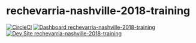 # rechevarria-nashville-2018-training

[![CircleCI](https://circleci.com/gh/nashville-2018-training/rechevarria-nashville-2018-training.svg?style=shield)](https://circleci.com/gh/nashville-2018-training/rechevarria-nashville-2018-training)
[![Dashboard rechevarria-nashville-2018-training](https://img.shields.io/badge/dashboard-rechevarria_nashville_2018_training-yellow.svg)](https://dashboard.pantheon.io/sites/1c60ee41-3312-4200-a151-e237d80b8688#dev/code)
[![Dev Site rechevarria-nashville-2018-training](https://img.shields.io/badge/site-rechevarria_nashville_2018_training-blue.svg)](http://dev-rechevarria-nashville-2018-training.pantheonsite.io/)